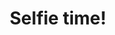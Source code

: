 ---
title: Selfie time!
takenAt: '2023-08-26T20:03:15.000Z'
license: CC BY-ND 4.0
url: >-
  //images.ctfassets.net/bncv3c2gt878/7pcwffz28kvc9ecbLl8st4/75690cfcd3d0b00501837345ef92f947/2023-08-26-183943-01
size: 2538694
image:
  width: 3241
  height: 3241
contentType: image/jpeg
mediaInfo:
  Image:
    Orientation: 1
    Software: Snapseed 2.0
    DateTime: 2023:08:26 22:03:15
    ExifTag: 95
  Photo:
    ExifVersion: 48 50 49 48
    PixelXDimension: 3241
    PixelYDimension: 3241
tags:
  - socrates2023
geo:
  lat: 53.00210623475103
  lng: 9.860276430845262

---